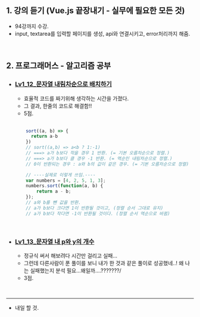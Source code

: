 <h2>1. 강의 듣기 (Vue.js 끝장내기 - 실무에 필요한 모든 것)</h2>

- 94강까지 수강.
- input, textarea를 입력할 페이지를 생성, api와 연결시키고, error처리까지 해줌.

<br/>


<h2>2. 프로그래머스 - 알고리즘 공부</h2>

- <h3><a href="https://github.com/EunJaePark/algorithm/blob/master/Lv1_12_%EB%AC%B8%EC%9E%90%EC%97%B4%20%EB%82%B4%EB%A6%BC%EC%B0%A8%EC%88%9C%EC%9C%BC%EB%A1%9C%20%EB%B0%B0%EC%B9%98%ED%95%98%EA%B8%B0.html">Lv1_12_문자열 내림차순으로 배치하기</a></h3>
  
  - 효율적 코드를 짜기위해 생각하는 시간을 가졌다.
  - 그 결과, 한줄의 코드로 해결함!!
  - 5점.
  <br/>

  ```javascript
      sort((a, b) => {
        return a-b
      })
      // sort((a,b) => a<b ? 1:-1) 
      // ===> a가 b보다 작을 경우 1 반환. (= 기본 오름차순으로 정렬.)
      // ===> a가 b보다 클 경우 -1 반환. (= 역순인 내림차순으로 정렬.)
      // 0이 반환되는 경우 : a와 b의 값이 같은 경우. (= 기본 오름차순으로 정렬)

      // ----실제로 이렇게 쓰임.----
      var numbers = [4, 2, 5, 1, 3];
      numbers.sort(function(a, b) {
          return a - b;
      });
      // a와 b를 뺀 값을 반환. 
      // a가 b보다 크다면 1이 반환될 것이고, (정렬 순서 그대로 유지)
      // a가 b보다 작다면 -1이 반환될 것이다. (정렬 순서 역순으로 바뀜)
  ```
 
 <br/>
 
  - <h3><a href="https://github.com/EunJaePark/algorithm/blob/master/Lv1_13_%EB%AC%B8%EC%9E%90%EC%97%B4%20%EB%82%B4%20p%EC%99%80%20y%EC%9D%98%20%EA%B0%9C%EC%88%98.html">Lv1_13_문자열 내 p와 y의 개수</a></h3>
  
    - 정규식 써서 해보려다 시간만 걸리고 실패...
    - 그런데 다른사람이 푼 풀이를 보니 내가 한 것과 같은 풀이로 성공했네..! 왜 나는 실패했는지 분석 필요...왜일까....???????/
    - 3점.
  
<br/>
<hr/>

- 내일 할 것.

